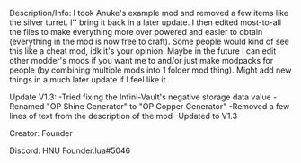 Description/Info: I took Anuke's example mod and removed a few items like the silver turret. I'' bring it back in a later update. I then edited most-to-all the files to make everything more over powered and easier to obtain (everything in the mod is now free to craft). Some people would kind of see this like a cheat mod, idk it's your opinion. Maybe in the future I can edit other modder's mods if you want me to and/or just make modpacks for people (by combining multiple mods into 1 folder mod thing). Might add new things in a much later update if I feel like it.

Update V1.3:
-Tried fixing the Infini-Vault's negative storage data value
-Renamed "OP Shine Generator" to "OP Copper Generator"
-Removed a few lines of text from the description of the mod
-Updated to V1.3

Creator: Founder

Discord: HNU Founder.lua#5046
